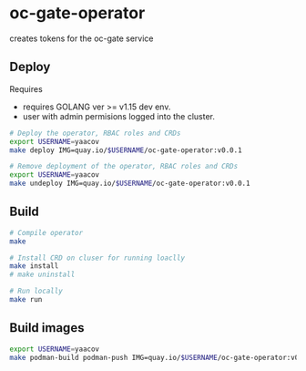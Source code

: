 # oc-gate-operator

creates tokens for the oc-gate service

## Deploy

Requires

- requires GOLANG ver >= v1.15 dev env.
- user with admin permisions logged into the cluster.

```bash
# Deploy the operator, RBAC roles and CRDs
export USERNAME=yaacov
make deploy IMG=quay.io/$USERNAME/oc-gate-operator:v0.0.1
```

```bash
# Remove deployment of the operator, RBAC roles and CRDs
export USERNAME=yaacov
make undeploy IMG=quay.io/$USERNAME/oc-gate-operator:v0.0.1
```

## Build

```bash
# Compile operator
make

# Install CRD on cluser for running loaclly
make install
# make uninstall

# Run locally
make run
```

## Build images

```bash
export USERNAME=yaacov
make podman-build podman-push IMG=quay.io/$USERNAME/oc-gate-operator:v0.0.1
```

